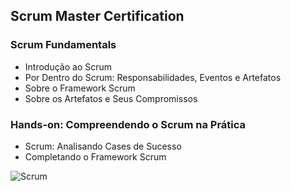 ## Scrum Master Certification

### Scrum Fundamentals
- Introdução ao Scrum
- Por Dentro do Scrum: Responsabilidades, Eventos e Artefatos
- Sobre o Framework Scrum
- Sobre os Artefatos e Seus Compromissos

### Hands-on: Compreendendo o Scrum na Prática 
- Scrum: Analisando Cases de Sucesso
- Completando o Framework Scrum

 ![Scrum](https://user-images.githubusercontent.com/104107851/223824045-41440a32-35b9-4693-a472-1399543b40b4.png)
